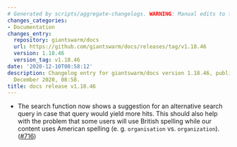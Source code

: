 ```yaml
---
# Generated by scripts/aggregate-changelogs. WARNING: Manual edits to this files will be overwritten.
changes_categories:
- Documentation
changes_entry:
  repository: giantswarm/docs
  url: https://github.com/giantswarm/docs/releases/tag/v1.18.46
  version: 1.18.46
  version_tag: v1.18.46
date: '2020-12-10T08:58:12'
description: Changelog entry for giantswarm/docs version 1.18.46, published on 10
  December 2020, 08:58.
title: docs release v1.18.46
---
```


- The search function now shows a suggestion for an alternative search query in case that query would yield more hits. This should also help with the problem that some users will use British spelling while our content uses American spelling (e. g. `organisation` vs. `organization`). ([#716](https://github.com/giantswarm/docs/pull/716))
